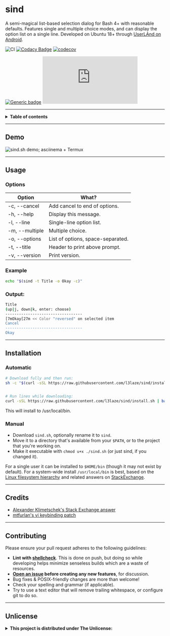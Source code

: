 # sind


A semi-magical list-based selection dialog for Bash 4+ with reasonable defaults. Features single and multiple choice modes, and can display the option list on a single line. Developed on Ubuntu 18+ through [UserLAnd on Android](https://play.google.com/store/apps/details?id=tech.ula).


![CI](https://github.com/l3laze/sind/workflows/CI/badge.svg) [![Codacy Badge](https://app.codacy.com/project/badge/Grade/3212c5503ee94a42adb04cd730304493)](https://www.codacy.com/manual/l3laze/sind?utm_source=github.com&amp;utm_medium=referral&amp;utm_content=l3laze/sind&amp;utm_campaign=Badge_Grade) [![codecov](https://codecov.io/gh/l3laze/sind/branch/master/graph/badge.svg)](https://codecov.io/gh/l3laze/sind)


[![Generic badge](https://img.shields.io/badge/Made%20with-Bash-black.svg)](https://shields.io/) [![Only 4 Kb](https://badge-size.herokuapp.com/l3laze/sind/master/sind.sh)](https://github.com/l3laze/sind/blob/master/sind.sh)


----


<details><summary><b>Table of contents</b></summary>

  * [Demo](#Demo)
  * [Usage](#Usage)
    - [Options](#Options)
    - [Example](#Example)
    - [Output](#Output)
  * [Installation](#Installation)
    - [Automatic](#Automatic)
    - [Manual](#Manual)
  * [Credits](#Credits)
  * [Contributing](#Contributing)
  * [Unlicense](#Unlicense)
</details>


----


## Demo


![sind.sh demo; asciinema + Termux](https://user-images.githubusercontent.com/18404758/89495559-21bb5e00-d77e-11ea-9eb9-41d569a3cc79.gif)



----


## Usage


### Options


| Option | What? |
| --- | --- |
| -c, --cancel | Add cancel to end of options. |
| -h, --help | Display this message. |
| -l, --line | Single-line option list. |
| -m, --multiple | Multiple choice. |
| -o, --options | List of options, space-separated. |
| -t, --title | Header to print above prompt. |
| -v, --version | Print version. |


### Example


```sh
echo "$(sind -t Title -o Okay -c)"
```


### Output:


```sh
Title
(up|j, down|k, enter: choose)
----------------------------------
[7mOkay[27m << Color "reversed" on selected item
Cancel
----------------------------------
Okay
```


----


## Installation


### Automatic


```sh
# Download fully and then run:
sh -c "$(curl -sSL https://raw.githubusercontent.com/l3laze/sind/install.sh)"


# Run lines while downloading:
curl -sSL https://raw.githubusercontent.com/l3laze/sind/install.sh | bash
```


This will install to /usr/local/bin.


### Manual


* Download `sind.sh`, optionally rename it to `sind`.
* Move it to a directory that's available from your `$PATH`, or to the project that you're working on.
* Make it executable with `chmod u+x ./sind.sh` (or just sind, if you changed it).


For a single user it can be installed to `$HOME/bin`  (though it may not exist by default). For a system-wide install `/usr/local/bin` is best, based on the [Linux filesystem hierarchy](https://linux.die.net/man/7/hier) and related answers on [StackExchange](https://unix.stackexchange.com/questions/8656/usr-bin-vs-usr-local-bin-on-linux).


----


## Credits


- [Alexander Klimetschek's Stack Exchange answer](https://unix.stackexchange.com/a/415155/310780)
- [mtfurlan's vi keybinding patch](https://github.com/l3laze/sind/issues/1)


----


## Contributing


Please ensure your pull request adheres to the following guidelines:


- **Lint with [shellcheck](https://www.shellcheck.net/)**. This is done on push, but doing so while developing helps minimize senseless builds which are a waste of resources.
- **[Open an issue](https://github.com/l3laze/sind/issues) before creating any new features**, for discussion.
- Bug fixes & POSIX-friendly changes are more than welcome!
- Check your spelling and grammar (if applicable).
- Try to use a text editor that will remove trailing whitespace, or configure git to do so.


----


## Unlicense


<details><summary><b>This project is distributed under The Unlicense:</b></summary>


This is free and unencumbered software released into the public domain.

Anyone is free to copy, modify, publish, use, compile, sell, or
distribute this software, either in source code form or as a compiled
binary, for any purpose, commercial or non-commercial, and by any
means.

In jurisdictions that recognize copyright laws, the author or authors
of this software dedicate any and all copyright interest in the
software to the public domain. We make this dedication for the benefit
of the public at large and to the detriment of our heirs and
successors. We intend this dedication to be an overt act of
relinquishment in perpetuity of all present and future rights to this
software under copyright law.

THE SOFTWARE IS PROVIDED "AS IS", WITHOUT WARRANTY OF ANY KIND,
EXPRESS OR IMPLIED, INCLUDING BUT NOT LIMITED TO THE WARRANTIES OF
MERCHANTABILITY, FITNESS FOR A PARTICULAR PURPOSE AND NONINFRINGEMENT.
IN NO EVENT SHALL THE AUTHORS BE LIABLE FOR ANY CLAIM, DAMAGES OR
OTHER LIABILITY, WHETHER IN AN ACTION OF CONTRACT, TORT OR OTHERWISE,
ARISING FROM, OUT OF OR IN CONNECTION WITH THE SOFTWARE OR THE USE OR
OTHER DEALINGS IN THE SOFTWARE.

For more information, please refer to <https://unlicense.org>

</details>


<br />